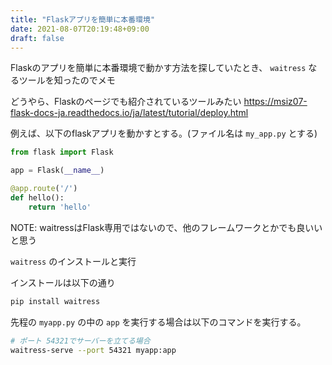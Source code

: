 ```yaml
---
title: "Flaskアプリを簡単に本番環境"
date: 2021-08-07T20:19:48+09:00
draft: false
---
```


Flaskのアプリを簡単に本番環境で動かす方法を探していたとき、
`waitress` なるツールを知ったのでメモ

どうやら、Flaskのページでも紹介されているツールみたい
https://msiz07-flask-docs-ja.readthedocs.io/ja/latest/tutorial/deploy.html

例えば、以下のflaskアプリを動かすとする。(ファイル名は `my_app.py` とする)

```python
from flask import Flask

app = Flask(__name__)

@app.route('/')
def hello():
    return 'hello'
```

NOTE: waitressはFlask専用ではないので、他のフレームワークとかでも良いいと思う

`waitress` のインストールと実行

インストールは以下の通り
```sh
pip install waitress
```

先程の `myapp.py` の中の `app` を実行する場合は以下のコマンドを実行する。

```sh
# ポート 54321でサーバーを立てる場合
waitress-serve --port 54321 myapp:app
```
